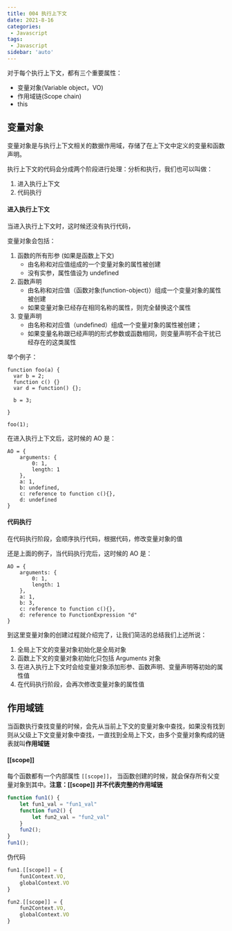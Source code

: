 ```yaml
---
title: 004 执行上下文
date: 2021-8-16
categories: 
 - Javascript
tags:
 - Javascript
sidebar: 'auto'
---
```


对于每个执行上下文，都有三个重要属性：

- 变量对象(Variable object，VO)
- 作用域链(Scope chain)
- this

## 变量对象

变量对象是与执行上下文相关的数据作用域，存储了在上下文中定义的变量和函数声明。

执行上下文的代码会分成两个阶段进行处理：分析和执行，我们也可以叫做：

1. 进入执行上下文
2. 代码执行

#### 进入执行上下文

当进入执行上下文时，这时候还没有执行代码，

变量对象会包括：

1. 函数的所有形参 (如果是函数上下文)
   - 由名称和对应值组成的一个变量对象的属性被创建
   - 没有实参，属性值设为 undefined
2. 函数声明
   - 由名称和对应值（函数对象(function-object)）组成一个变量对象的属性被创建
   - 如果变量对象已经存在相同名称的属性，则完全替换这个属性
3. 变量声明
   - 由名称和对应值（undefined）组成一个变量对象的属性被创建；
   - 如果变量名称跟已经声明的形式参数或函数相同，则变量声明不会干扰已经存在的这类属性

举个例子：

```
function foo(a) {
  var b = 2;
  function c() {}
  var d = function() {};

  b = 3;

}

foo(1);
```

在进入执行上下文后，这时候的 AO 是：

```
AO = {
    arguments: {
        0: 1,
        length: 1
    },
    a: 1,
    b: undefined,
    c: reference to function c(){},
    d: undefined
}
```

#### 代码执行

在代码执行阶段，会顺序执行代码，根据代码，修改变量对象的值

还是上面的例子，当代码执行完后，这时候的 AO 是：

```
AO = {
    arguments: {
        0: 1,
        length: 1
    },
    a: 1,
    b: 3,
    c: reference to function c(){},
    d: reference to FunctionExpression "d"
}
```

到这里变量对象的创建过程就介绍完了，让我们简洁的总结我们上述所说：

1. 全局上下文的变量对象初始化是全局对象
2. 函数上下文的变量对象初始化只包括 Arguments 对象
3. 在进入执行上下文时会给变量对象添加形参、函数声明、变量声明等初始的属性值
4. 在代码执行阶段，会再次修改变量对象的属性值

## 作用域链

当函数执行查找变量的时候，会先从当前上下文的变量对象中查找，如果没有找到则从父级上下文变量对象中查找，一直找到全局上下文，由多个变量对象构成的链表就叫**作用域链**

####  [[scope]]

每个函数都有一个内部属性  `[[scope]]`， 当函数创建的时候，就会保存所有父变量对象到其中。**注意：[[scope]] 并不代表完整的作用域链**

```js
function fun1() {
    let fun1_val = "fun1_val"
    function fun2() {
        let fun2_val = "fun2_val"
    }
    fun2();
}
fun1();
```

伪代码

```js
fun1.[[scope]] = {
	fun1Context.VO, 
	globalContext.VO
}

fun2.[[scope]] = {
	fun2Context.VO, 
	globalContext.VO
}
```

